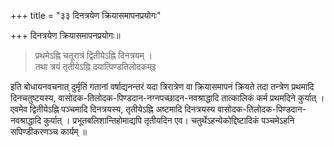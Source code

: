 +++
title = "३३ दिनत्रयेण क्रियासमापनप्रयोगः"

+++
दिनत्रयेण क्रियासमापनप्रयोगः॥

> प्रथमेऽह्नि चतूरात्रं द्वितीयेऽह्नि दिनत्रयम् ।  
तथा त्रयं तृतीयेऽह्नि दयात्पिण्डतिलोदकम्इ

इति बोधायनवचनात् दुर्मृतिं गतानां वर्षाद्यनन्तरं यदा त्रिरात्रेण वा क्रियासमापनं क्रियते तदा तन्त्रेण प्रथमादि दिनचतुष्टयस्य, वासोदक-तिलोदक-पिण्डदान-नग्नपच्छादन-नवश्राद्धादि तात्कालिकं कर्म प्रथमदिने कुर्यात् । एवमेव द्वितीयेऽह्नि पञ्चमादि दिनत्रयस्य, तृतीयेऽह्नि अष्टमादि दिनत्रयस्य वासोदक-तिलोदक-पिण्डदान-नवश्राद्धादि कुर्यात् । प्रभूतबलिशान्तिहोमाद्यपि तृतीयदिन एव। चतुर्थेऽहन्येकोद्दिष्टादिकं पञ्चमेऽहनि सपिण्डीकरणञ्च कार्यम् ॥